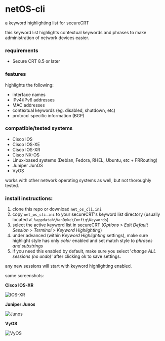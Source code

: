 # netOS-cli
a keyword highlighting list for secureCRT

this keyword list highlights contextual keywords and phrases to make administration of network devices easier.

### requirements
- Secure CRT 8.5 or later

### features
highlights the following:
- interface names
- IPv4/IPv6 addresses
- MAC addresses
- contextual keywords (eg. disabled, shutdown, etc)
- protocol specific information (BGP)

### compatible/tested systems
- Cisco IOS
- Cisco IOS-XE
- Cisco IOS-XR
- Cisco NX-OS
- Linux-based systems (Debian, Fedora, RHEL, Ubuntu, etc + FRRouting)
- Juniper JunOS
- VyOS

works with other network operating systems as well, but not thoroughly tested.

### install instructions:
1. clone this repo or download `net_os_cli.ini`
1. copy `net_os_cli.ini` to your secureCRT's keyword list directory (usually located at `%appdata%\VanDyke\Config\Keywords`)
1. select the active keyword list in secureCRT (_Options > Edit Default Session > Terminal > Keyword Highlighting_)
1. under advanced (within _Keyword Highlighting_ settings), make sure highlight style has only _color_ enabled and set match style to _phrases and substrings_
1. if you need this enabled by default, make sure you select '_change ALL sessions (no undo)_' after clicking ok to save settings.

any new sessions will start with keyword highlighting enabled.

some screenshots: 

**Cisco IOS-XR**


![IOS-XR](https://i.imgur.com/LaJmjfe.png)

**Juniper Junos**

![Junos](https://i.imgur.com/cNxhFHS.png)

**VyOS**

![VyOS](https://i.imgur.com/7TwiqwU.png)
